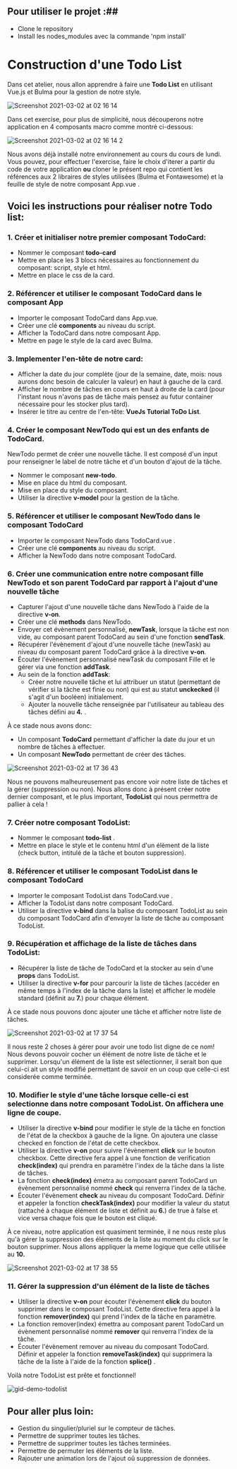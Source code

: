 ## Pour utiliser le projet :##

- Clone le repository
- Install les nodes_modules avec la commande 'npm install'

# Construction d'une Todo List

Dans cet atelier, nous allon apprendre à faire une **Todo List** en utilisant Vue.js et Bulma pour la gestion de notre style.

![Screenshot 2021-03-02 at 02 16 14](https://user-images.githubusercontent.com/26479837/109675544-31661e00-7b78-11eb-8469-699864a9de9a.png)

Dans cet exercise, pour plus de simplicité, nous découperons notre application en 4 composants macro comme montré ci-dessous:

![Screenshot 2021-03-02 at 02 16 14 2](https://user-images.githubusercontent.com/26479837/109675718-53f83700-7b78-11eb-8441-bfa94b000fad.png)


Nous avons déjà installé notre environnement au cours du cours de lundi.  Vous pouvez, pour effectuer l'exercise, faire le choix d'iterer a partir du code de votre application **ou** cloner le présent repo qui contient les références aux 2 libraires de styles utilisées (Bulma et Fontawesome) et la feuille de style de notre composant App.vue .


## Voici les instructions pour réaliser notre Todo list:

### 1. Créer et initialiser notre premier composant TodoCard:
  - Nommer le composant **todo-card**
  - Mettre en place les 3 blocs nécessaires au fonctionnement du composant: script, style et html.
  - Mettre en place le css de la card.

### 2. Référencer et utiliser le composant TodoCard dans le composant App
  - Importer le composant TodoCard dans App.vue.
  - Créer une clé **components** au niveau du script.
  - Afficher la TodoCard dans notre composant App.
  - Mettre en page le style de la card avec Bulma.
  
### 3. Implementer l'en-tête de notre card:
  - Afficher la date du jour complète (jour de la semaine, date, mois: nous aurons donc besoin de calculer la valeur) en haut à gauche de la card.
  - Afficher le nombre de tâches en cours en haut à droite de la card (pour l'instant nous n'avons pas de tâche mais pensez au futur container nécessaire pour les stocker plus tard).
  - Insérer le titre au centre de l'en-tête: **VueJs Tutorial ToDo List**.
  
### 4. Créer le composant NewTodo qui est un des enfants de TodoCard. 
NewTodo permet de créer une nouvelle tâche. Il est composé d'un input pour renseigner le label de notre tâche et d'un bouton d'ajout de la tâche.
  - Nommer le composant **new-todo**.
  - Mise en place du html du composant.
  - Mise en place du style du composant.
  - Utiliser la directive **v-model** pour la gestion de la tâche.
  
### 5. Référencer et utiliser le composant NewTodo dans le composant TodoCard
  - Importer le composant NewTodo dans TodoCard.vue .
  - Créer une clé **components** au niveau du script.
  - Afficher la NewTodo dans notre composant TodoCard.
  
### 6. Créer une communication entre notre composant fille NewTodo et son parent TodoCard par rapport à l'ajout d'une nouvelle tâche
  - Capturer l'ajout d'une nouvelle tâche dans NewTodo à l'aide de la directive **v-on**.
  - Créer une clé **methods** dans NewTodo.
  - Envoyer cet évènement personnalisé, **newTask**, lorsque la tâche est non vide, au composant parent TodoCard au sein d'une fonction **sendTask**.
  - Récupérer l'évènement d'ajout d'une nouvelle tâche (newTask) au niveau du composant parent TodoCard grâce à la directive **v-on**.
  - Écouter l'évènement personnalisé newTask du composant Fille et le gérer via une fonction **addTask**.
  - Au sein de la fonction **addTask**: 
    - Créer notre nouvelle tâche et lui attribuer un statut (permettant de vérifier si la tâche est finie ou non) qui est au statut **unckecked** (il s'agit d'un booléen) initialement. 
    - Ajouter la nouvelle tâche renseignée par l'utilisateur au tableau des tâches défini au **4.** .
  

À ce stade nous avons donc:
  - Un composant **TodoCard** permettant d'afficher la date du jour et un nombre de tâches à effectuer.
  - Un composant **NewTodo** permettant de créer des tâches.

![Screenshot 2021-03-02 at 17 36 43](https://user-images.githubusercontent.com/26479837/109681573-e51ddc80-7b7d-11eb-97f4-dc64290e4de8.png)


Nous ne pouvons malheureusement pas encore voir notre liste de tâches et la gérer (suppression ou non). 
Nous allons donc à présent créer notre dernier composant, et le plus important, **TodoList** qui nous permettra de pallier à cela !


### 7. Créer notre composant TodoList:
  - Nommer le composant **todo-list** .
  - Mettre en place le style et le contenu html d'un élèment de la liste (check button, intitulé de la tâche et bouton suppression).

### 8. Référencer et utiliser le composant TodoList dans le composant TodoCard
  - Importer le composant TodoList dans TodoCard.vue .
  - Afficher la TodoList dans notre composant TodoCard.
  - Utiliser la directive **v-bind** dans la balise du composant TodoList au sein du composant TodoCard afin d'envoyer la liste de tâche au composant TodoList.
  
### 9. Récupération et affichage de la liste de tâches dans TodoList:
  - Récupérer la liste de tâche de TodoCard et la stocker au sein d'une **props** dans TodoList.
  - Utiliser la directive **v-for** pour parcourir la liste de tâches (accéder en même temps à l'index de la tâche dans la liste) et afficher le modèle standard (définit au **7.**) pour chaque élément.
 

À ce stade nous pouvons donc ajouter une tâche et afficher notre liste de tâches. 

![Screenshot 2021-03-02 at 17 37 54](https://user-images.githubusercontent.com/26479837/109681710-0b437c80-7b7e-11eb-99e4-958827496c2d.png)

Il nous reste 2 choses à gérer pour avoir une todo list digne de ce nom! 
Nous devons pouvoir cocher un élément de notre liste de tâche et le supprimer. Lorsqu'un élément de la liste est sélectionner, il serait bon que celui-ci 
ait un style modifié permettant de savoir en un coup que celle-ci est considerée comme terminée.


### 10. Modifier le style d'une tâche lorsque celle-ci est selectionne dans notre composant TodoList. On affichera une ligne de coupe.
  - Utiliser la directive **v-bind** pour modifier le style de la tâche en fonction de l'état de la checkbox à gauche de la ligne. On ajoutera une classe checked en fonction de l'état de cette checkbox.
  - Utiliser la directive **v-on** pour suivre l'évènement **click** sur le bouton checkbox. Cette directive fera appel à une fonction de verification  **check(index)** qui prendra en paramètre l'index de la tâche dans la liste de tâches.
  - La fonction  **check(index)** émetra au composant parent TodoCard un évènement personnalisé nommé **check** qui renverra l'index de la tâche.
  - Écouter l'évènement **check** au niveau du composant TodoCard. Définir et appeler la fonction **checkTask(index)** pour modifier la valeur du statut (rattaché à chaque élément de liste et définit au **6.**) de true à false et vice versa chaque fois que le bouton est cliqué.
  
 
 À ce niveau, notre application est quasiment terminée, il ne nous reste plus qu'à gérer la suppression des éléments de la liste au moment du click sur le bouton supprimer. Nous allons appliquer la meme logique que celle utilisée au **10.** 

![Screenshot 2021-03-02 at 17 38 55](https://user-images.githubusercontent.com/26479837/109681944-42199280-7b7e-11eb-8ee8-be55602b0420.png)


### 11. Gérer la suppression d'un élément de la liste de tâches
- Utiliser la directive **v-on** pour écouter l'évènement **click** du bouton supprimer dans le composant TodoList. Cette directive fera appel à la fonction **remover(index)** qui prend l'index de la tâche en paramètre.
- La fonction  remover(index) émettra au composant parent TodoCard un évènement personnalisé nommé **remover** qui renverra l'index de la tâche.
- Écouter l'évènement remover au niveau du composant TodoCard. Définir et appeler la fonction **removeTask(index)** qui supprimera la tâche de la liste à l'aide de la fonction **splice()** .

Voilà notre TodoList est prête et fonctionnel! 

![gid-demo-todolist](https://user-images.githubusercontent.com/26479837/109683428-a0934080-7b7f-11eb-869d-c092da555765.gif)


## Pour aller plus loin:
- Gestion du singulier/pluriel sur le compteur de tâches.
- Permettre de supprimer toutes les tâches.
- Permettre de supprimer toutes les tâches terminées.
- Permettre de permuter les éléments de la liste.
- Rajouter une animation lors de l'ajout oû suppression de données.